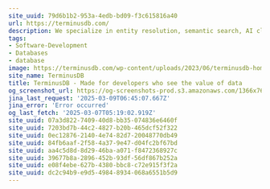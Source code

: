 ```yaml
---
site_uuid: 79d6b1b2-953a-4edb-bd09-f3c615816a40
url: https://terminusdb.com/
description: We specialize in entity resolution, semantic search, AI classification, RAG, and KYC solutions. Visit vectorlink.ai for more information.
tags:
- Software-Development
- Databases
- database
image: https://terminusdb.com/wp-content/uploads/2023/06/terminusdb-home-page-og.png
site_name: TerminusDB
title: TerminusDB - Made for developers who see the value of data
og_screenshot_url: https://og-screenshots-prod.s3.amazonaws.com/1366x768/80/false/c6f5b437e1e630328dca51e853ea9ca1377ab45efad17037dcd9ed87f72859d6.jpeg
jina_last_request: '2025-03-09T06:45:07.667Z'
jina_error: 'Error occurred'
og_last_fetch: '2025-03-07T05:19:02.919Z'
site_uuid: 07a3d822-7409-40d8-bb35-074836e6460f
site_uuid: 7203bd7b-44c2-4827-b20b-465dcf52f322
site_uuid: 0ec12876-2140-4e74-82d7-20048770db49
site_uuid: 84fb6aaf-2f58-4a37-9e47-d04fc2bf67bd
site_uuid: aa4c5d8d-8d29-46ba-a071-f8472368927c
site_uuid: 39677b8a-2896-452b-93df-56df867b252a
site_uuid: e08f4ebe-627b-4380-bbc8-c72e915f3f2a
site_uuid: dc2c94b9-e9d5-4984-8934-068a6551b5d9
---
```


